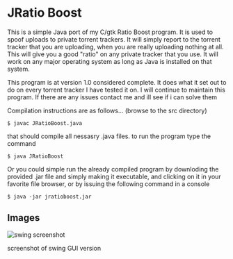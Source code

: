 
# JRatio Boost
This is a simple Java port of my C/gtk Ratio Boost program. It is used to spoof uploads to private torrent trackers.
It will simply report to the torrent tracker that you are uploading, when you are really uploading nothing at all.
This will give you a good "ratio" on any private tracker that you use. It will work on any major operating system as long as
Java is installed on that system.

This program is at version 1.0 considered complete. It does what it set out to do on every torrent tracker I have tested it on.
I will continue to maintain this program. If there are any issues contact me and ill see if i can solve them 

Compilation instructions are as follows... (browse to the src directory)

	$ javac JRatioBoost.java

that should compile all nessasry .java files. to run the program type the command

	$ java JRatioBoost

Or you could simple run the already compiled program by downloding the provided .jar file
and simply making it executable, and clicking on it in your favorite file browser, 
or by issuing the following command in a console

	$ java -jar jratioboost.jar

## Images 
![swing screenshot](https://i.imgur.com/8G9l9Ra.png)

screenshot of swing GUI version
